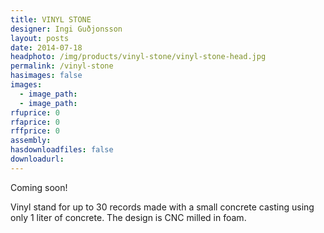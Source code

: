 ```yaml
---
title: VINYL STONE
designer: Ingi Guðjonsson
layout: posts
date: 2014-07-18
headphoto: /img/products/vinyl-stone/vinyl-stone-head.jpg
permalink: /vinyl-stone
hasimages: false
images:  
  - image_path: 
  - image_path: 
rfuprice: 0
rfaprice: 0
rffprice: 0
assembly: 
hasdownloadfiles: false
downloadurl:
---
```


Coming soon!

Vinyl stand for up to 30 records made with a small concrete casting using only 1 liter of concrete. The design is CNC milled in foam.
